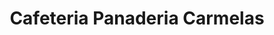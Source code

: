 ---
title: "Cafeteria Panaderia Carmelas"
url: /valencia/cafeteria-panaderia-carmelas/
shop: Bäckerei
---